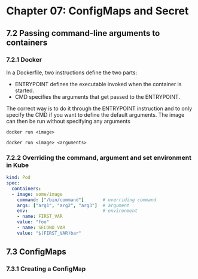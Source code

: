 # **Chapter 07: ConfigMaps and Secret**

## **7.2 Passing command-line arguments to containers**

### **7.2.1 Docker**

In a Dockerfile, two instructions define the two parts:

- ENTRYPOINT defines the executable invoked when the container is started.
- CMD specifies the arguments that get passed to the ENTRYPOINT.

The correct way is to do it through the ENTRYPOINT instruction and to only specify the CMD if you want to define the default arguments. The image can then be run without specifying any arguments

```console
docker run <image>

docker run <image> <arguments>
```

### **7.2.2 Overriding the command, argument and set environment in Kube**

```yaml
kind: Pod
spec:
  containers:
  - image: some/image
    command: ["/bin/command"]       # overriding command
    args: ["arg1", "arg2", "arg3"]  # argument
    env:                            # environment
    - name: FIRST_VAR
    value: "foo"
    - name: SECOND_VAR
    value: "$(FIRST_VAR)bar"
```

## **7.3 ConfigMaps**

### **7.3.1 Creating a ConfigMap**


